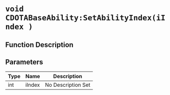 # `void CDOTABaseAbility:SetAbilityIndex(iIndex )`
## Function Description

## Parameters
Type|Name|Description
--|--|--
int|iIndex|No Description Set
